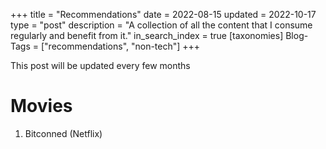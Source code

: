 +++
title = "Recommendations"
date = 2022-08-15
updated = 2022-10-17
type = "post"
description = "A collection of all the content that I consume regularly and benefit from it."
in_search_index = true
[taxonomies]
Blog-Tags = ["recommendations", "non-tech"]
+++

This post will be updated every few months


# Movies

1. Bitconned (Netflix)